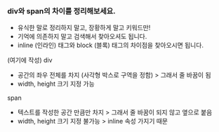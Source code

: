 ### div와 span의 차이를 정리해보세요.

- 유식한 말로 정리하지 말고, 장황하게 말고 키워드만!
- 기억에 의존하지 말고 검색해서 찾아오셔도 됩니다.
- inline (인라인) 태그와 block (블록) 태그의 차이점을 찾아오시면 됩니다.

(여기에 작성)
 div
 - 공간의 좌우 전체를 차지 (사각형 박스로 구역을 정함) > 그래서 줄 바꿈이 됨
 - width, height 크기 지정 가능
 
 span
 - 텍스트를 작성한 공간 만큼만 차지 > 그래서 줄 바꿈이 되지 않고 옆으로 붙음
 - width, height 크기 지정 불가능 > inline 속성 가지기 때문